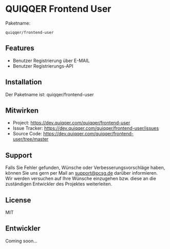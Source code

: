 
QUIQQER Frontend User
========


Paketname:

    quiqqer/frontend-user


Features
--------

- Benutzer Registrierung über E-MAIL
- Benutzer Registrierungs-API

Installation
------------

Der Paketname ist: quiqqer/frontend-user


Mitwirken
----------

- Project: https://dev.quiqqer.com/quiqqer/frontend-user
- Issue Tracker: https://dev.quiqqer.com/quiqqer/frontend-user/issues
- Source Code: https://dev.quiqqer.com/quiqqer/frontend-user/tree/master


Support
-------

Falls Sie Fehler gefunden, Wünsche oder Verbesserungsvorschläge haben, 
können Sie uns gern per Mail an support@pcsg.de darüber informieren.  
Wir werden versuchen auf Ihre Wünsche einzugehen bzw. diese an die zuständigen Entwickler 
des Projektes weiterleiten.

License
-------

MIT

Entwickler
------

Coming soon...